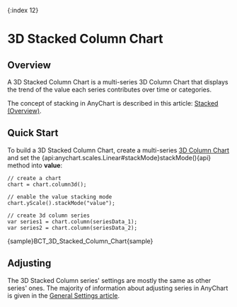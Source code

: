 {:index 12}
# 3D Stacked Column Chart

## Overview

A 3D Stacked Column Chart is a multi-series 3D Column Chart that displays the trend of the value each series contributes over time or categories.

The concept of stacking in AnyChart is described in this article: [Stacked (Overview)](../Overview).

## Quick Start

To build a 3D Stacked Column Chart, create a multi-series [3D Column Chart](../../3D/Column_Chart) and set the {api:anychart.scales.Linear#stackMode}stackMode(){api} method into **value**:

```
// create a chart
chart = chart.column3d();

// enable the value stacking mode
chart.yScale().stackMode("value");

// create 3d column series
var series1 = chart.column(seriesData_1);
var series2 = chart.column(seriesData_2);
```

{sample}BCT\_3D\_Stacked\_Column\_Chart{sample}

## Adjusting

The 3D Stacked Column series' settings are mostly the same as other series' ones. The majority of information about adjusting series in AnyChart is given in the [General Settings article](../../General_Settings).